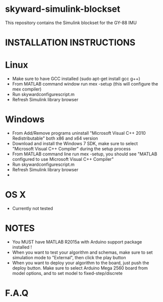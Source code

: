 # skyward-simulink-blockset

This repository contains the Simulink blockset for the GY-88 IMU


# INSTALLATION INSTRUCTIONS
# 

# Linux 

* Make sure to have GCC installed (sudo apt-get install gcc g++)
* From MATLAB command window run mex -setup (this will configure the mex compiler)
* Run skywardconfigurescript.m
* Refresh Simulink library browser

# Windows

* From Add/Remove programs uninstall "Microsoft Visual C++ 2010 Redistributable" both x86 and x64 version
* Download and install the Windows 7 SDK, make sure to select "Microsoft Visual C++ Compiler" during the setup process
* From MATLAB command line run mex -setup, you should see "MATLAB configured to use Microsoft Visual C++ Compiler"
* Run skywardconfigurescript.m
* Refresh Simulink library browser
* 
# OS X

* Currently not tested

# NOTES  

* You MUST have MATLAB R2015a with Arduino support package installed !
* When you want to test your algorithm and schemas, make sure to set simulation mode to "External", then click the play button
* When you want to deploy your algorithm to the board, just push the deploy button. Make sure to select Arduino Mega 2560 board from model options, and to set model to fixed-step/discrete

# F.A.Q



